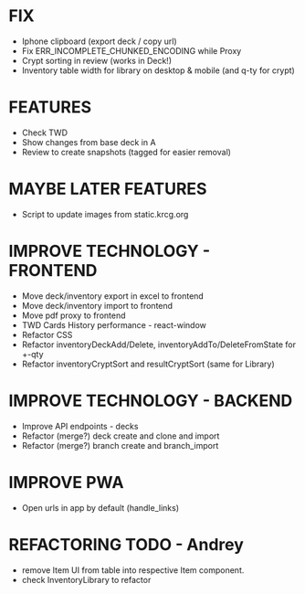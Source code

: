 # FIX
- Iphone clipboard (export deck / copy url)
- Fix ERR_INCOMPLETE_CHUNKED_ENCODING while Proxy
- Crypt sorting in review (works in Deck!)
- Inventory table width for library on desktop & mobile (and q-ty for crypt)

# FEATURES
- Check TWD
- Show changes from base deck in A
- Review to create snapshots (tagged for easier removal)

# MAYBE LATER FEATURES
- Script to update images from static.krcg.org

# IMPROVE TECHNOLOGY - FRONTEND
- Move deck/inventory export in excel to frontend
- Move deck/inventory import to frontend
- Move pdf proxy to frontend
- TWD Cards History performance - react-window
- Refactor CSS
- Refactor inventoryDeckAdd/Delete, inventoryAddTo/DeleteFromState for +-qty
- Refactor inventoryCryptSort and resultCryptSort (same for Library)

# IMPROVE TECHNOLOGY - BACKEND
- Improve API endpoints - decks
- Refactor (merge?) deck create and clone and import
- Refactor (merge?) branch create and branch_import

# IMPROVE PWA
- Open urls in app by default (handle_links)

# REFACTORING TODO - Andrey
- remove Item UI from table into respective Item component.
- check InventoryLibrary to refactor
